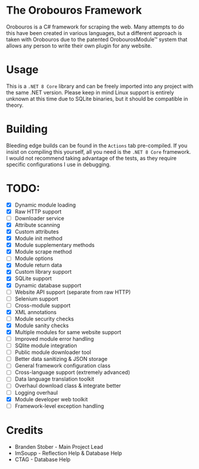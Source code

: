 # The Orobouros Framework
Orobouros is a C# framework for scraping the web. Many attempts to do this have been created in various languages, but a different approach is taken with Orobouros due to the patented OrobourosModule™ system that allows any person to write their own plugin for any website.

# Usage
This is a ``.NET 8 Core`` library and can be freely imported into any project with the same .NET version. Please keep in mind Linux support is entirely unknown at this time due to SQLite binaries, but it should be compatible in theory.

# Building
Bleeding edge builds can be found in the ``Actions`` tab pre-compiled. If you insist on compiling this yourself, all you need is the ``.NET 8 Core`` framework. I would not recommend taking advantage of the tests, as they require specific configurations I use in debugging.

# TODO:
- [x] Dynamic module loading
- [x] Raw HTTP support
- [ ] Downloader service
- [x] Attribute scanning
- [x] Custom attributes
- [x] Module init method
- [x] Module supplementary methods
- [x] Module scrape method
- [ ] Module options
- [x] Module return data
- [x] Custom library support
- [x] SQLite support
- [x] Dynamic database support
- [ ] Website API support (separate from raw HTTP)
- [ ] Selenium support
- [ ] Cross-module support
- [x] XML annotations
- [ ] Module security checks
- [x] Module sanity checks
- [x] Multiple modules for same website support
- [ ] Improved module error handling
- [ ] SQlite module integration
- [ ] Public module downloader tool
- [ ] Better data sanitizing & JSON storage
- [ ] General framework configuration class
- [ ] Cross-language support (extremely advanced)
- [ ] Data language translation toolkit
- [ ] Overhaul download class & integrate better
- [ ] Logging overhaul
- [x] Module developer web toolkit
- [ ] Framework-level exception handling

# Credits
- Branden Stober - Main Project Lead
- ImSoupp - Reflection Help & Database Help
- CTAG - Database Help
